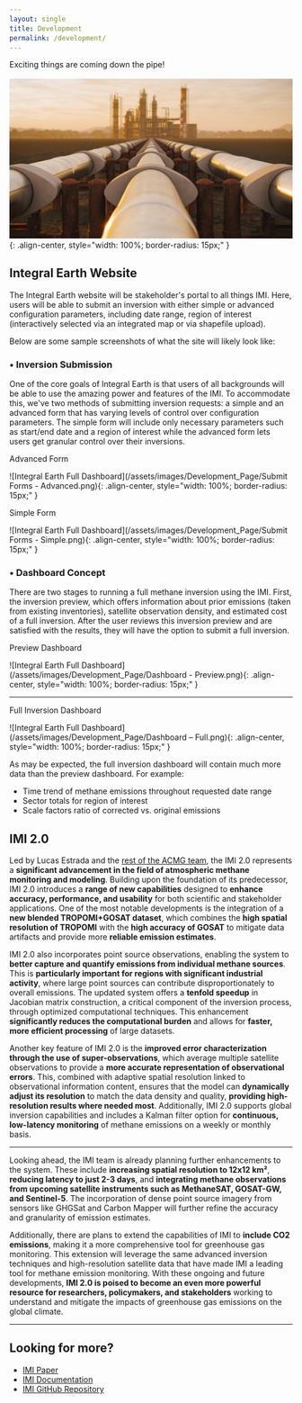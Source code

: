 ```yaml
---
layout: single
title: Development
permalink: /development/
---
```


Exciting things are coming down the pipe!
<br><br>
![Methane](/assets/images/Development_Page/methanepipe.jpeg){: .align-center, style="width: 100%; border-radius: 15px;" }

## Integral Earth Website

The Integral Earth website will be stakeholder's portal to all things IMI. Here, users will be able to submit an inversion with either simple or advanced configuration parameters, including date range, region of interest (interactively selected via an integrated map or via shapefile upload).

Below are some sample screenshots of what the site will likely look like:
### • Inversion Submission

One of the core goals of Integral Earth is that users of all backgrounds will be able to use the amazing power and features of the IMI. To accommodate this, we've two methods of submitting inversion requests: a simple and an advanced form that has varying levels of control over configuration parameters. The simple form will include only necessary parameters such as start/end date and a region of interest while the advanced form lets users get granular control over their inversions.

<p class = "photo-label">Advanced Form</p>
![Integral Earth Full Dashboard](/assets/images/Development_Page/Submit Forms - Advanced.png){: .align-center, style="width: 100%; border-radius: 15px;" }

<p class = "photo-label">Simple Form</p>
![Integral Earth Full Dashboard](/assets/images/Development_Page/Submit Forms - Simple.png){: .align-center, style="width: 100%; border-radius: 15px;" }

### • Dashboard Concept
There are two stages to running a full methane inversion using the IMI. First, the inversion preview, which offers information about prior emissions (taken from existing inventories), satellite observation density, and estimated cost of a full inversion. After the user reviews this inversion preview and are satisfied with the results, they will have the option to submit a full inversion.


<p class = "photo-label">Preview Dashboard</p>
![Integral Earth Full Dashboard](/assets/images/Development_Page/Dashboard - Preview.png){: .align-center, style="width: 100%; border-radius: 15px;" }

---

<p class = "photo-label">Full Inversion Dashboard</p>
![Integral Earth Full Dashboard](/assets/images/Development_Page/Dashboard – Full.png){: .align-center, style="width: 100%; border-radius: 15px;" }

As may be expected, the full inversion dashboard will contain much more data than the preview dashboard. For example:
- Time trend of methane emissions throughout requested date range
- Sector totals for region of interest
- Scale factors ratio of corrected vs. original emissions 

<h2 id = "IMI2">IMI 2.0 </h2>

Led by Lucas Estrada and the [rest of the ACMG team](/team), the IMI 2.0 represents a **significant advancement in the field of atmospheric methane monitoring and modeling**. Building upon the foundation of its predecessor, IMI 2.0 introduces a **range of new capabilities** designed to **enhance accuracy, performance, and usability** for both scientific and stakeholder applications. One of the most notable developments is the integration of a **new blended TROPOMI+GOSAT dataset**, which combines the **high spatial resolution of TROPOMI** with the **high accuracy of GOSAT** to mitigate data artifacts and provide more **reliable emission estimates**.

IMI 2.0 also incorporates point source observations, enabling the system to **better capture and quantify emissions from individual methane sources**. This is **particularly important for regions with significant industrial activity**, where large point sources can contribute disproportionately to overall emissions. The updated system offers a **tenfold speedup** in Jacobian matrix construction, a critical component of the inversion process, through optimized computational techniques. This enhancement **significantly reduces the computational burden** and allows for **faster, more efficient processing** of large datasets.

Another key feature of IMI 2.0 is the **improved error characterization through the use of super-observations**, which average multiple satellite observations to provide a **more accurate representation of observational errors**. This, combined with adaptive spatial resolution linked to observational information content, ensures that the model can **dynamically adjust its resolution** to match the data density and quality, **providing high-resolution results where needed most**. Additionally, IMI 2.0 supports global inversion capabilities and includes a Kalman filter option for **continuous, low-latency monitoring** of methane emissions on a weekly or monthly basis.

---

Looking ahead, the IMI team is already planning further enhancements to the system. These include **increasing spatial resolution to 12x12 km²**, **reducing latency to just 2-3 days**, and **integrating methane observations from upcoming satellite instruments such as MethaneSAT, GOSAT-GW, and Sentinel-5**. The incorporation of dense point source imagery from sensors like GHGSat and Carbon Mapper will further refine the accuracy and granularity of emission estimates.

Additionally, there are plans to extend the capabilities of IMI to **include CO2 emissions**, making it a more comprehensive tool for greenhouse gas monitoring. This extension will leverage the same advanced inversion techniques and high-resolution satellite data that have made IMI a leading tool for methane emission monitoring. With these ongoing and future developments, **IMI 2.0 is poised to become an even more powerful resource for researchers, policymakers, and stakeholders** working to understand and mitigate the impacts of greenhouse gas emissions on the global climate.

---

## Looking for more?

- [IMI Paper](https://gmd.copernicus.org/articles/15/5787/2022/gmd-15-5787-2022-discussion.html)
- [IMI Documentation](https://imi.readthedocs.io/en/latest/)
- [IMI GitHub Repository](https://github.com/geoschem/integrated_methane_inversion)
